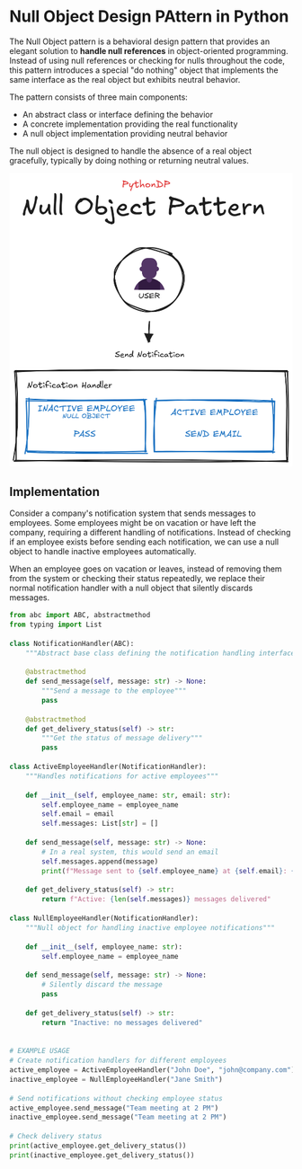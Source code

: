 # Null Object Design PAttern in Python

The Null Object pattern is a behavioral design pattern that provides an elegant solution to **handle null references** in object-oriented programming. Instead of using null references or checking for nulls throughout the code, this pattern introduces a special "do nothing" object that implements the same interface as the real object but exhibits neutral behavior.

The pattern consists of three main components:

- An abstract class or interface defining the behavior
- A concrete implementation providing the real functionality
- A null object implementation providing neutral behavior

The null object is designed to handle the absence of a real object gracefully, typically by doing nothing or returning neutral values.

![Null Object Pattern Visual Representation](/Behavioral/NullObject/res/null_object_visualization.png)


## Implementation

Consider a company's notification system that sends messages to employees. Some employees might be on vacation or have left the company, requiring a different handling of notifications. Instead of checking if an employee exists before sending each notification, we can use a null object to handle inactive employees automatically.

When an employee goes on vacation or leaves, instead of removing them from the system or checking their status repeatedly, we replace their normal notification handler with a null object that silently discards messages.

```python
from abc import ABC, abstractmethod
from typing import List

class NotificationHandler(ABC):
    """Abstract base class defining the notification handling interface"""
    
    @abstractmethod
    def send_message(self, message: str) -> None:
        """Send a message to the employee"""
        pass
    
    @abstractmethod
    def get_delivery_status(self) -> str:
        """Get the status of message delivery"""
        pass

class ActiveEmployeeHandler(NotificationHandler):
    """Handles notifications for active employees"""
    
    def __init__(self, employee_name: str, email: str):
        self.employee_name = employee_name
        self.email = email
        self.messages: List[str] = []
    
    def send_message(self, message: str) -> None:
        # In a real system, this would send an email
        self.messages.append(message)
        print(f"Message sent to {self.employee_name} at {self.email}: {message}")
    
    def get_delivery_status(self) -> str:
        return f"Active: {len(self.messages)} messages delivered"

class NullEmployeeHandler(NotificationHandler):
    """Null object for handling inactive employee notifications"""
    
    def __init__(self, employee_name: str):
        self.employee_name = employee_name
    
    def send_message(self, message: str) -> None:
        # Silently discard the message
        pass
    
    def get_delivery_status(self) -> str:
        return "Inactive: no messages delivered"


# EXAMPLE USAGE
# Create notification handlers for different employees
active_employee = ActiveEmployeeHandler("John Doe", "john@company.com")
inactive_employee = NullEmployeeHandler("Jane Smith")

# Send notifications without checking employee status
active_employee.send_message("Team meeting at 2 PM")
inactive_employee.send_message("Team meeting at 2 PM")

# Check delivery status
print(active_employee.get_delivery_status())
print(inactive_employee.get_delivery_status())

```